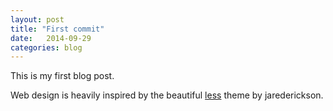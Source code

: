 ```yaml
---
layout: post
title: "First commit"
date:   2014-09-29
categories: blog
---
```


This is my first blog post.

Web design is heavily inspired by the beautiful [less](http://jarederickson.com/less-a-free-super-minimal-wordpress-theme/) theme by jarederickson.